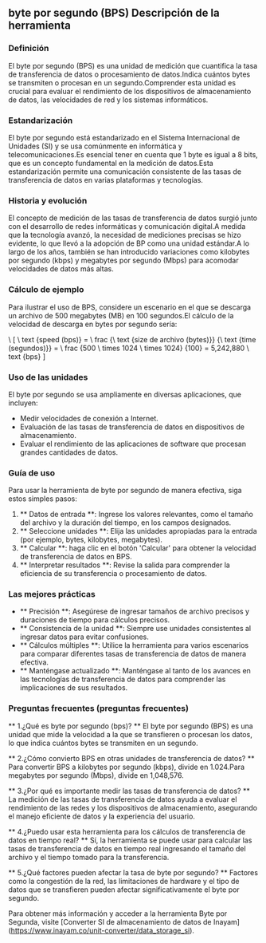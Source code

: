## byte por segundo (BPS) Descripción de la herramienta

### Definición
El byte por segundo (BPS) es una unidad de medición que cuantifica la tasa de transferencia de datos o procesamiento de datos.Indica cuántos bytes se transmiten o procesan en un segundo.Comprender esta unidad es crucial para evaluar el rendimiento de los dispositivos de almacenamiento de datos, las velocidades de red y los sistemas informáticos.

### Estandarización
El byte por segundo está estandarizado en el Sistema Internacional de Unidades (SI) y se usa comúnmente en informática y telecomunicaciones.Es esencial tener en cuenta que 1 byte es igual a 8 bits, que es un concepto fundamental en la medición de datos.Esta estandarización permite una comunicación consistente de las tasas de transferencia de datos en varias plataformas y tecnologías.

### Historia y evolución
El concepto de medición de las tasas de transferencia de datos surgió junto con el desarrollo de redes informáticas y comunicación digital.A medida que la tecnología avanzó, la necesidad de mediciones precisas se hizo evidente, lo que llevó a la adopción de BP como una unidad estándar.A lo largo de los años, también se han introducido variaciones como kilobytes por segundo (kbps) y megabytes por segundo (Mbps) para acomodar velocidades de datos más altas.

### Cálculo de ejemplo
Para ilustrar el uso de BPS, considere un escenario en el que se descarga un archivo de 500 megabytes (MB) en 100 segundos.El cálculo de la velocidad de descarga en bytes por segundo sería:

\ [
\ text {speed (bps)} = \ frac {\ text {size de archivo (bytes)}} {\ text {time (segundos)}} = \ frac {500 \ times 1024 \ times 1024} {100} = 5,242,880 \ text {bps}
\]

### Uso de las unidades
El byte por segundo se usa ampliamente en diversas aplicaciones, que incluyen:
- Medir velocidades de conexión a Internet.
- Evaluación de las tasas de transferencia de datos en dispositivos de almacenamiento.
- Evaluar el rendimiento de las aplicaciones de software que procesan grandes cantidades de datos.

### Guía de uso
Para usar la herramienta de byte por segundo de manera efectiva, siga estos simples pasos:
1. ** Datos de entrada **: Ingrese los valores relevantes, como el tamaño del archivo y la duración del tiempo, en los campos designados.
2. ** Seleccione unidades **: Elija las unidades apropiadas para la entrada (por ejemplo, bytes, kilobytes, megabytes).
3. ** Calcular **: haga clic en el botón 'Calcular' para obtener la velocidad de transferencia de datos en BPS.
4. ** Interpretar resultados **: Revise la salida para comprender la eficiencia de su transferencia o procesamiento de datos.

### Las mejores prácticas
- ** Precisión **: Asegúrese de ingresar tamaños de archivo precisos y duraciones de tiempo para cálculos precisos.
- ** Consistencia de la unidad **: Siempre use unidades consistentes al ingresar datos para evitar confusiones.
- ** Cálculos múltiples **: Utilice la herramienta para varios escenarios para comparar diferentes tasas de transferencia de datos de manera efectiva.
- ** Manténgase actualizado **: Manténgase al tanto de los avances en las tecnologías de transferencia de datos para comprender las implicaciones de sus resultados.

### Preguntas frecuentes (preguntas frecuentes)

** 1.¿Qué es byte por segundo (bps)? **
El byte por segundo (BPS) es una unidad que mide la velocidad a la que se transfieren o procesan los datos, lo que indica cuántos bytes se transmiten en un segundo.

** 2.¿Cómo convierto BPS en otras unidades de transferencia de datos? **
Para convertir BPS a kilobytes por segundo (kbps), divide en 1.024.Para megabytes por segundo (Mbps), divide en 1,048,576.

** 3.¿Por qué es importante medir las tasas de transferencia de datos? **
La medición de las tasas de transferencia de datos ayuda a evaluar el rendimiento de las redes y los dispositivos de almacenamiento, asegurando el manejo eficiente de datos y la experiencia del usuario.

** 4.¿Puedo usar esta herramienta para los cálculos de transferencia de datos en tiempo real? **
Sí, la herramienta se puede usar para calcular las tasas de transferencia de datos en tiempo real ingresando el tamaño del archivo y el tiempo tomado para la transferencia.

** 5.¿Qué factores pueden afectar la tasa de byte por segundo? **
Factores como la congestión de la red, las limitaciones de hardware y el tipo de datos que se transfieren pueden afectar significativamente el byte por segundo.

Para obtener más información y acceder a la herramienta Byte por Segunda, visite [Converter SI de almacenamiento de datos de Inayam] (https://www.inayam.co/unit-converter/data_storage_si).